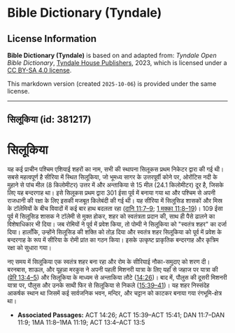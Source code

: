 # Bible Dictionary (Tyndale)

## License Information

**Bible Dictionary (Tyndale)** is based on and adapted from: _Tyndale Open Bible Dictionary_, [Tyndale House Publishers](https://tyndaleopenresources.com/), 2023, which is licensed under a [CC BY-SA 4.0 license](https://creativecommons.org/licenses/by-sa/4.0/legalcode.en).

This markdown version (created `2025-10-06`) is provided under the same license.



--------------------------------

## सिलूकिया (id: 381217)

सिलूकिया
========

यह कई प्राचीन पश्चिम एशियाई शहरों का नाम, सभी की स्थापना सिलूकस प्रथम निकेटर द्वारा की गई थी। सबसे महत्वपूर्ण है सीरिया में स्थित सिलूकिया, जो भूमध्य सागर के उत्तरपूर्वी कोने पर, ओरोंटिस नदी के मुहाने से पांच मील (8 किलोमीटर) उत्तर में और अन्ताकिया से 15 मील (24\.1 किलोमीटर) दूर है, जिसके लिए यह बन्दरगाह था। इसे सिलूकस प्रथम द्वारा 301 ईसा पूर्व में बनाया गया था और पश्चिम से अपनी राजधानी की रक्षा के लिए इसकी मजबूत किलेबंदी की गई थी। यह सीरिया में सिलूसिड शासकों और मिस्र के टॉलेमियों के बीच विवादों में कई बार हाथ बदलता रहा ([दानि 11:7–9](https://ref.ly/Dan11:7-Dan11:9); [1 मक्का 11:8–19](https://ref.ly/1Macc11:8-1Macc11:19))। 109 ईसा पूर्व में सिलूसिड शासक ने टॉलेमी से मुक्त होकर, शहर को स्वतंत्रता प्रदान की, साथ ही पैसे ढालने का विशेषाधिकार भी दिया। जब रोमियों ने पूर्व में प्रवेश किया, तो पोम्पी ने सिलूकिया को "स्वतंत्र शहर" का दर्जा दिया। हालाँकि, उन्होंने सिलूसिड की शक्ति को तोड़ दिया और स्वतंत्र शहर सिलूकिया को पूर्व में प्रवेश के बन्दरगाह के रूप में सीरिया के रोमी प्रांत का गठन किया। इसके उत्कृष्ट प्राकृतिक बन्दरगाह और कृत्रिम रक्षा को सुधारा गया।

नए समय में सिलूकिया एक स्वतंत्र शहर बना रहा और रोम के सीरियाई नौका\-समुदाए को शरण दी। बरनबास, शाऊल, और यूहन्ना मरकुस ने अपनी पहली मिशनरी यात्रा के लिए यहाँ से जहाज पर यात्रा की ([प्रेरि 13:4–5](https://ref.ly/Acts13:4-Acts13:5)) और सिलूकिया के माध्यम से अन्ताकिया लौटे ([14:26](https://ref.ly/Acts14:26))। बाद में, पौलुस की दूसरी मिशनरी यात्रा पर, पौलुस और उनके साथी फिर से सिलूकिया से निकले ([15:39–41](https://ref.ly/Acts15:39-Acts15:41))। यह शहर निस्संदेह आकर्षक स्थान था जिसमें कई सार्वजनिक भवन, मन्दिर, और चट्टान को काटकर बनाया गया रंगभूमि\-क्षेत्र था।

* **Associated Passages:** ACT 14:26; ACT 15:39–ACT 15:41; DAN 11:7–DAN 11:9; 1MA 11:8–1MA 11:19; ACT 13:4–ACT 13:5

